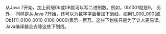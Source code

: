 从Java 7开始，加上前缀0b或0B就可以写二进制数。例如，0b1001就是9。
另外， 同样是从Java 7开始，还可以为数字字面量加下划线，如用1_000_000(或Ob1111_0100_0010_0100_0000)表示一百万。这些下划线只是为了让人更易读。Java编译器会去除这些下划线。
